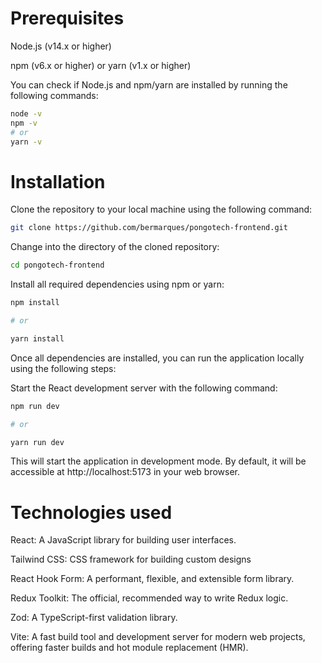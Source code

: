 # Prerequisites

Node.js (v14.x or higher)

npm (v6.x or higher) or yarn (v1.x or higher)

You can check if Node.js and npm/yarn are installed by running the following commands:

```bash
node -v
npm -v
# or
yarn -v
```

# Installation

Clone the repository to your local machine using the following command:

```bash
git clone https://github.com/bermarques/pongotech-frontend.git
```

Change into the directory of the cloned repository:

```bash
cd pongotech-frontend
```

Install all required dependencies using npm or yarn:

```bash
npm install

# or

yarn install
```

Once all dependencies are installed, you can run the application locally using the following steps:

Start the React development server with the following command:

```bash
npm run dev

# or

yarn run dev
```

This will start the application in development mode. By default, it will be accessible at http://localhost:5173 in your web browser.

# Technologies used

React: A JavaScript library for building user interfaces.

Tailwind CSS: CSS framework for building custom designs

React Hook Form: A performant, flexible, and extensible form library.

Redux Toolkit: The official, recommended way to write Redux logic.

Zod: A TypeScript-first validation library.

Vite: A fast build tool and development server for modern web projects, offering faster builds and hot module replacement (HMR).
